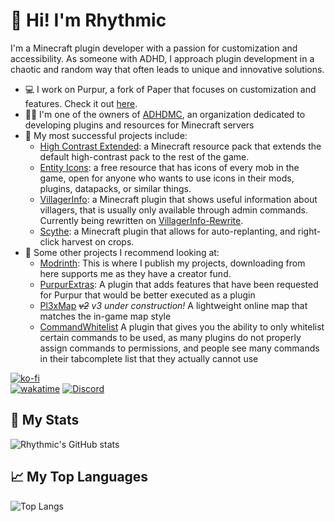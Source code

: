# 🎵 Hi! I'm Rhythmic

I'm a Minecraft plugin developer with a passion for customization and accessibility. As someone with ADHD, I approach plugin development in a chaotic and random way that often leads to unique and innovative solutions. 

- 💻 I work on Purpur, a fork of Paper that focuses on customization and features. Check it out [here](https://github.com/PurpurMC/Purpur).
- 👨‍💻 I'm one of the owners of [ADHDMC](https://github.com/ADHDMC), an organization dedicated to developing plugins and resources for Minecraft servers
- 🎨 My most successful projects include:
    - [High Contrast Extended](https://github.com/ADHDMC/High_Contrast_Extended): a Minecraft resource pack that extends the default high-contrast pack to the rest of the game.
    - [Entity Icons](https://github.com/ADHDMC/Entity-Icons): a free resource that has icons of every mob in the game, open for anyone who wants to use icons in their mods, plugins, datapacks, or similar things.
    - [VillagerInfo](https://github.com/ADHDMC/VillagerInfo): a Minecraft plugin that shows useful information about villagers, that is usually only available through admin commands. Currently being rewritten on [VillagerInfo-Rewrite](https://github.com/ADHDMC/VillagerInfo-Rewrite).
    - [Scythe](https://github.com/ADHDMC/Scythe): a Minecraft plugin that allows for auto-replanting, and right-click harvest on crops.
- 📝 Some other projects I recommend looking at:
    - [Modrinth](https://modrinth.com/user/Rhythmic): This is where I publish my projects, downloading from here supports me as they have a creator fund.
    - [PurpurExtras](https://github.com/PurpurMC/PurpurExtras): A plugin that adds features that have been requested for Purpur that would be better executed as a plugin
    - [Pl3xMap](https://github.com/BillyGalbreath/Pl3xMap) *~~v2~~ v3 under construction!* A lightweight online map that matches the in-game map style
    - [CommandWhitelist](https://github.com/YouHaveTrouble/CommandWhitelist) A plugin that gives you the ability to only whitelist certain commands to be used, as many plugins do not properly assign commands to permissions, and people see many commands in their tabcomplete list that they actually cannot use


[![ko-fi](https://ko-fi.com/img/githubbutton_sm.svg)](https://ko-fi.com/E1E8DZGDF)
<br>[![wakatime](https://wakatime.com/badge/user/bf4f6f62-0e88-4b6f-8363-aac43611fe08.svg?style=flat-square)](https://wakatime.com/@bf4f6f62-0e88-4b6f-8363-aac43611fe08)
[![Discord](https://img.shields.io/badge/Discord-join-7289DA?logo=discord&logoColor=7289DA&style=flat-square)](https://discord.gg/qe3YQrbegA)

## 🌟 My Stats
![Rhythmic's GitHub stats](https://github-readme-stats.vercel.app/api?username=rhythmicsys&show_icons=true&theme=react)

## 📈 My Top Languages
![Top Langs](https://github-readme-stats.vercel.app/api/top-langs/?username=rhythmicsys&layout=compact&theme=react&hide_progress=true)

